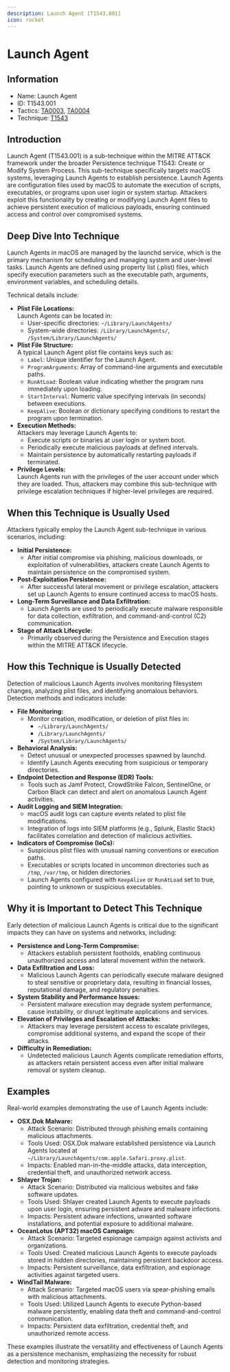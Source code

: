 ```yaml
---
description: Launch Agent [T1543.001]
icon: rocket
---
```


# Launch Agent

## Information

* Name: Launch Agent
* ID: T1543.001
* Tactics: [TA0003](TA0003.md), [TA0004](../TA0004/TA0004.md)
* Technique: [T1543](T1543.md)

## Introduction

Launch Agent (T1543.001) is a sub-technique within the MITRE ATT\&CK framework under the broader Persistence technique T1543: Create or Modify System Process. This sub-technique specifically targets macOS systems, leveraging Launch Agents to establish persistence. Launch Agents are configuration files used by macOS to automate the execution of scripts, executables, or programs upon user login or system startup. Attackers exploit this functionality by creating or modifying Launch Agent files to achieve persistent execution of malicious payloads, ensuring continued access and control over compromised systems.

## Deep Dive Into Technique

Launch Agents in macOS are managed by the launchd service, which is the primary mechanism for scheduling and managing system and user-level tasks. Launch Agents are defined using property list (.plist) files, which specify execution parameters such as the executable path, arguments, environment variables, and scheduling details.

Technical details include:

* **Plist File Locations:**\
  Launch Agents can be located in:
  * User-specific directories: `~/Library/LaunchAgents/`
  * System-wide directories: `/Library/LaunchAgents/`, `/System/Library/LaunchAgents/`
* **Plist File Structure:**\
  A typical Launch Agent plist file contains keys such as:
  * `Label`: Unique identifier for the Launch Agent.
  * `ProgramArguments`: Array of command-line arguments and executable paths.
  * `RunAtLoad`: Boolean value indicating whether the program runs immediately upon loading.
  * `StartInterval`: Numeric value specifying intervals (in seconds) between executions.
  * `KeepAlive`: Boolean or dictionary specifying conditions to restart the program upon termination.
* **Execution Methods:**\
  Attackers may leverage Launch Agents to:
  * Execute scripts or binaries at user login or system boot.
  * Periodically execute malicious payloads at defined intervals.
  * Maintain persistence by automatically restarting payloads if terminated.
* **Privilege Levels:**\
  Launch Agents run with the privileges of the user account under which they are loaded. Thus, attackers may combine this sub-technique with privilege escalation techniques if higher-level privileges are required.

## When this Technique is Usually Used

Attackers typically employ the Launch Agent sub-technique in various scenarios, including:

* **Initial Persistence:**
  * After initial compromise via phishing, malicious downloads, or exploitation of vulnerabilities, attackers create Launch Agents to maintain persistence on the compromised system.
* **Post-Exploitation Persistence:**
  * After successful lateral movement or privilege escalation, attackers set up Launch Agents to ensure continued access to macOS hosts.
* **Long-Term Surveillance and Data Exfiltration:**
  * Launch Agents are used to periodically execute malware responsible for data collection, exfiltration, and command-and-control (C2) communication.
* **Stage of Attack Lifecycle:**
  * Primarily observed during the Persistence and Execution stages within the MITRE ATT\&CK lifecycle.

## How this Technique is Usually Detected

Detection of malicious Launch Agents involves monitoring filesystem changes, analyzing plist files, and identifying anomalous behaviors. Detection methods and indicators include:

* **File Monitoring:**
  * Monitor creation, modification, or deletion of plist files in:
    * `~/Library/LaunchAgents/`
    * `/Library/LaunchAgents/`
    * `/System/Library/LaunchAgents/`
* **Behavioral Analysis:**
  * Detect unusual or unexpected processes spawned by launchd.
  * Identify Launch Agents executing from suspicious or temporary directories.
* **Endpoint Detection and Response (EDR) Tools:**
  * Tools such as Jamf Protect, CrowdStrike Falcon, SentinelOne, or Carbon Black can detect and alert on anomalous Launch Agent activities.
* **Audit Logging and SIEM Integration:**
  * macOS audit logs can capture events related to plist file modifications.
  * Integration of logs into SIEM platforms (e.g., Splunk, Elastic Stack) facilitates correlation and detection of malicious activities.
* **Indicators of Compromise (IoCs):**
  * Suspicious plist files with unusual naming conventions or execution paths.
  * Executables or scripts located in uncommon directories such as `/tmp`, `/var/tmp`, or hidden directories.
  * Launch Agents configured with `KeepAlive` or `RunAtLoad` set to true, pointing to unknown or suspicious executables.

## Why it is Important to Detect This Technique

Early detection of malicious Launch Agents is critical due to the significant impacts they can have on systems and networks, including:

* **Persistence and Long-Term Compromise:**
  * Attackers establish persistent footholds, enabling continuous unauthorized access and lateral movement within the network.
* **Data Exfiltration and Loss:**
  * Malicious Launch Agents can periodically execute malware designed to steal sensitive or proprietary data, resulting in financial losses, reputational damage, and regulatory penalties.
* **System Stability and Performance Issues:**
  * Persistent malware execution may degrade system performance, cause instability, or disrupt legitimate applications and services.
* **Elevation of Privileges and Escalation of Attacks:**
  * Attackers may leverage persistent access to escalate privileges, compromise additional systems, and expand the scope of their attacks.
* **Difficulty in Remediation:**
  * Undetected malicious Launch Agents complicate remediation efforts, as attackers retain persistent access even after initial malware removal or system cleanup.

## Examples

Real-world examples demonstrating the use of Launch Agents include:

* **OSX.Dok Malware:**
  * Attack Scenario: Distributed through phishing emails containing malicious attachments.
  * Tools Used: OSX.Dok malware established persistence via Launch Agents located at `~/Library/LaunchAgents/com.apple.Safari.proxy.plist`.
  * Impacts: Enabled man-in-the-middle attacks, data interception, credential theft, and unauthorized network access.
* **Shlayer Trojan:**
  * Attack Scenario: Distributed via malicious websites and fake software updates.
  * Tools Used: Shlayer created Launch Agents to execute payloads upon user login, ensuring persistent adware and malware infections.
  * Impacts: Persistent adware infections, unwanted software installations, and potential exposure to additional malware.
* **OceanLotus (APT32) macOS Campaign:**
  * Attack Scenario: Targeted espionage campaign against activists and organizations.
  * Tools Used: Created malicious Launch Agents to execute payloads stored in hidden directories, maintaining persistent backdoor access.
  * Impacts: Persistent surveillance, data exfiltration, and espionage activities against targeted users.
* **WindTail Malware:**
  * Attack Scenario: Targeted macOS users via spear-phishing emails with malicious attachments.
  * Tools Used: Utilized Launch Agents to execute Python-based malware persistently, enabling data theft and command-and-control communication.
  * Impacts: Persistent data exfiltration, credential theft, and unauthorized remote access.

These examples illustrate the versatility and effectiveness of Launch Agents as a persistence mechanism, emphasizing the necessity for robust detection and monitoring strategies.
